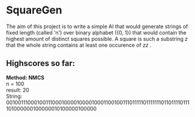 SquareGen
======

The aim of this project is to write a simple AI that would generate strings of fixed length (called 'n') over binary alphabet ({0, 1}) that would contain the highest
amount of distinct squares possible. A square is such a substring *z* that the whole string contains at least one occurence of *zz* .

Highscores so far:
------

**Method: NMCS**    
n = 100   
result: 20   
String: 0010011100010011100010000100001000110010011101111101111111011011110111101000000100000010100000100000


 
